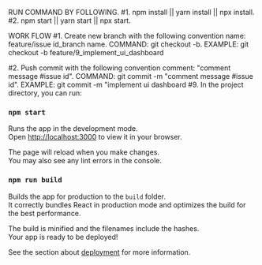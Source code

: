 RUN COMMAND BY FOLLOWING.
#1. npm install || yarn install || npx install.
#2. npm start || yarn start || npx start.

WORK FLOW
#1. Create new branch with the following convention name: feature/issue id_branch name.
COMMAND: git checkout -b.
EXAMPLE: git checkout -b feature/9_implement_ui_dashboard

#2. Push commit with the following convention comment: "comment message #issue id".
COMMAND: git commit -m "comment message #issue id".
EXAMPLE: git commit -m "implement ui dashboard #9.
In the project directory, you can run:

### `npm start`

Runs the app in the development mode.\
Open [http://localhost:3000](http://localhost:3000) to view it in your browser.

The page will reload when you make changes.\
You may also see any lint errors in the console.

### `npm run build`

Builds the app for production to the `build` folder.\
It correctly bundles React in production mode and optimizes the build for the best performance.

The build is minified and the filenames include the hashes.\
Your app is ready to be deployed!

See the section about [deployment](https://facebook.github.io/create-react-app/docs/deployment) for more information.
